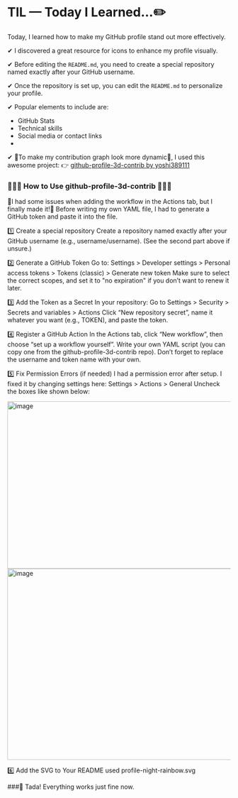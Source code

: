 # TIL — Today I Learned...✏️


Today, I learned how to make my GitHub profile stand out more effectively.

✔ I discovered a great resource for icons to enhance my profile visually.

✔ Before editing the `README.md`, you need to create a special repository named exactly after your GitHub username.

✔ Once the repository is set up, you can edit the `README.md` to personalize your profile.

✔ Popular elements to include are:
   - GitHub Stats
   - Technical skills
   - Social media or contact links
   - 
✔ 🌱To make my contribution graph look more dynamic🌱, I used this awesome project:
   👉 [github-profile-3d-contrib by yoshi389111](https://github.com/yoshi389111/github-profile-3d-contrib)

### 🧩🌈🎨 How to Use github-profile-3d-contrib 🧩🌈🎨
🔧I had some issues when adding the workflow in the Actions tab, but I finally made it!🔧
Before writing my own YAML file, I had to generate a GitHub token and paste it into the file.

1️⃣ Create a special repository
Create a repository named exactly after your GitHub username (e.g., username/username).
(See the second part above if unsure.)

2️⃣ Generate a GitHub Token
Go to:
Settings > Developer settings > Personal access tokens > Tokens (classic) > Generate new token
Make sure to select the correct scopes, and set it to "no expiration" if you don’t want to renew it later.

3️⃣ Add the Token as a Secret
In your repository:
Go to Settings > Security > Secrets and variables > Actions
Click “New repository secret”, name it whatever you want (e.g., TOKEN), and paste the token.

4️⃣ Register a GitHub Action
In the Actions tab, click “New workflow”, then choose “set up a workflow yourself”.
Write your own YAML script (you can copy one from the github-profile-3d-contrib repo).
Don’t forget to replace the username and token name with your own.

5️⃣ Fix Permission Errors (if needed)
I had a permission error after setup.
I fixed it by changing settings here:
Settings > Actions > General
Uncheck the boxes like shown below:

<img width="606" height="377" alt="image" src="https://github.com/user-attachments/assets/b641b4e1-67d2-42b6-8585-6cb91cf09062" /> <img width="576" height="431" alt="image" src="https://github.com/user-attachments/assets/2f4e1d69-0cff-4e18-bc5e-0b246e6941fc" />

6️⃣ Add the SVG to Your README
used profile-night-rainbow.svg

###🎉 Tada! Everything works just fine now.
